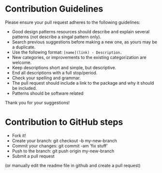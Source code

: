 # Contribution Guidelines

Please ensure your pull request adheres to the following guidelines:

- Good design patterns resources should describe and explain several patterns (not describe a singal pattern only).
- Search previous suggestions before making a new one, as yours may be a duplicate.
- Use the following format: `[name](link) - Description.`
- New categories, or improvements to the existing categorization are welcome.
- Keep descriptions short and simple, but descriptive.
- End all descriptions with a full stop/period.
- Check your spelling and grammar.
- The pull request should include a link to the package and why it should be included.
- Patterns should be software related


Thank you for your suggestions!

# Contribution to GitHub steps

- Fork it!
- Create your branch: git checkout -b my-new-branch
- Commit your changes: git commit -am 'fix stuff'
- Push to the branch: git push origin my-new-branch
- Submit a pull request

(or manually edit the readme file in github and create a pull request)
